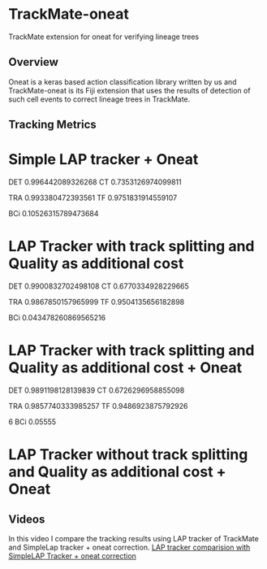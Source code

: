 # TrackMate-oneat
TrackMate extension for oneat for verifying lineage trees

## Overview
Oneat is a keras based action classification library written by us and TrackMate-oneat is its Fiji extension that uses the results of detection of such cell events to correct lineage trees in TrackMate.

## Tracking Metrics

# Simple LAP tracker + Oneat

DET	0.996442089326268     CT	0.7353126974099811

TRA	0.993380472393561     TF	0.9751831914559107

BCi	0.10526315789473684

# LAP Tracker with track splitting and Quality as additional cost

DET	0.9900832702498108    CT	0.6770334928229665

TRA	0.9867850157965999    TF	0.9504135656182898


BCi	0.043478260869565216

# LAP Tracker with track splitting and Quality as additional cost + Oneat

DET	0.9891198128139839    CT	0.6726296958855098

TRA	0.9857740333985257    TF	0.9486923875792926

6	BCi	0.05555




# LAP Tracker without track splitting and Quality as additional cost + Oneat

## Videos
In this video I compare the tracking results using LAP tracker of TrackMate and SimpleLap tracker + oneat correction. 
[LAP tracker comparision with SimpleLAP Tracker + oneat correction](https://youtu.be/9HZvWxr2fsY)
